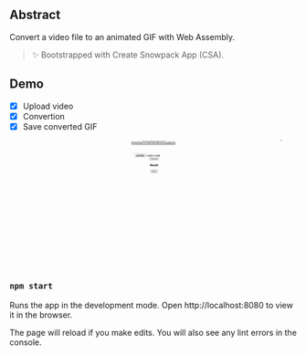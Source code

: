 ## Abstract
Convert a video file to an animated GIF with Web Assembly. 

> ✨ Bootstrapped with Create Snowpack App (CSA).

## Demo
- [x] Upload video
- [x] Convertion
- [x] Save converted GIF
<img src="demo.gif">

### `npm start`

Runs the app in the development mode.
Open http://localhost:8080 to view it in the browser.

The page will reload if you make edits.
You will also see any lint errors in the console.

